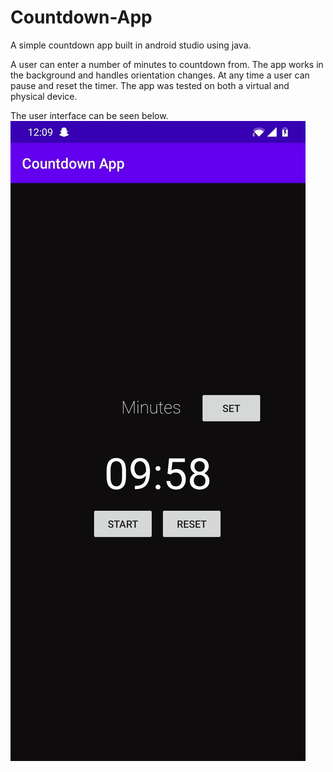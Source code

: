 # Countdown-App
A simple countdown app built in android studio using java.

A user can enter a number of minutes to countdown from. The app works in the background and handles orientation changes. 
At any time a user can pause and reset the timer. The app was tested on both a virtual and physical device.

The user interface can be seen below. 
![Image of countdownt timer](https://github.com/EllenWhelan/Countdown-App/blob/main/Screenshot_20201012-120934.jpg)

